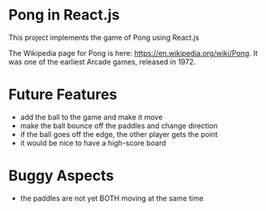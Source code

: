 # Pong in React.js

This project implements the game of Pong using React.js

The Wikipedia page for Pong is here: https://en.wikipedia.org/wiki/Pong. It was
one of the earliest Arcade games, released in 1972.

# Future Features

- add the ball to the game and make it move
- make the ball bounce off the paddles and change direction
- if the ball goes off the edge, the other player gets the point
- it would be nice to have a high-score board

# Buggy Aspects

- the paddles are not yet BOTH moving at the same time
